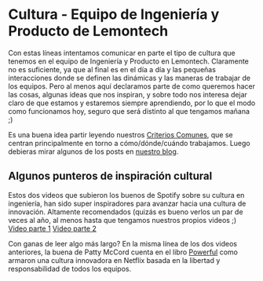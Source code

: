 # Cultura - Equipo de Ingeniería y Producto de Lemontech

Con estas líneas intentamos comunicar en parte el tipo de cultura que tenemos en el equipo de Ingeniería y Producto en Lemontech. Claramente no es suficiente, ya que al final es en el día a día y las pequeñas interacciones donde se definen las dinámicas y las maneras de trabajar de los equipos. Pero al menos aquí declaramos parte de como queremos hacer las cosas, algunas ideas que nos inspiran, y sobre todo nos interesa dejar claro de que estamos y estaremos siempre aprendiendo, por lo que el modo como funcionamos hoy, seguro que será distinto al que tengamos mañana ;)

Es una buena idea partir leyendo nuestros [Criterios Comunes](criterios_comunes.md), que se centran principalmente en torno a cómo/dónde/cuándo trabajamos. Luego debieras mirar algunos de los posts en [nuestro blog](https://medium.com/lemontech-engineering).

## Algunos punteros de inspiración cultural

Estos dos videos que subieron los buenos de Spotify sobre su cultura en ingeniería, han sido super inspiradores para avanzar hacia una cultura de innovación. Altamente recomendados (quizás es bueno verlos un par de veces al año, al menos hasta que tengamos nuestros propios videos ;) [Video parte 1](https://www.youtube.com/watch?v=fj5y-6AoYfM) [Video parte 2](https://www.youtube.com/watch?v=v6gQuVCHJ1Q) 

Con ganas de leer algo más largo? En la misma línea de los dos videos anteriores, la buena de Patty McCord cuenta en el libro [Powerful](https://www.amazon.com/Powerful-Building-Culture-Freedom-Responsibility-ebook/dp/B077Y4WVPT/ref=tmm_kin_swatch_0?_encoding=UTF8&qid=&sr=) como armaron una cultura innovadora en Netflix basada en la libertad y responsabilidad de todos los equipos.
